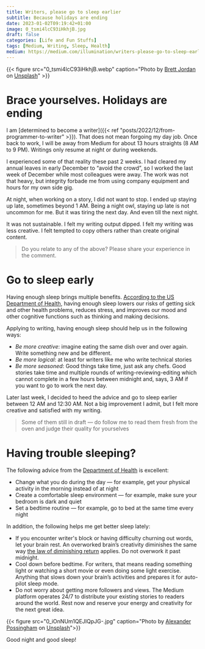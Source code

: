```yaml
---
title: Writers, please go to sleep earlier
subtitle: Because holidays are ending
date: 2023-01-02T09:19:42+01:00
image: 0_tsmi4lcC93iHkhjB.jpg
draft: false
categories: [Life and Fun Stuffs]
tags: [Medium, Writing, Sleep, Health]
medium: https://medium.com/illumination/writers-please-go-to-sleep-earlier-cc7fa0122a72
---
```


{{< figure src="0_tsmi4lcC93iHkhjB.webp" caption="Photo by [Brett Jordan](https://unsplash.com/@brett_jordan?utm_source=medium&utm_medium=referral) on [Unsplash](https://unsplash.com/?utm_source=medium&utm_medium=referral)" >}}

# Brace yourselves. Holidays are ending

I am [determined to become a writer]({{< ref "posts/2022/12/from-programmer-to-writer" >}}). That does not mean forgoing my day job. Once back to work, I will be away from Medium for about 13 hours straights (8 AM to 9 PM). Writings only resume at night or during weekends.

I experienced some of that reality these past 2 weeks. I had cleared my annual leaves in early December to “avoid the crowd”, so I worked the last week of December while most colleagues were away. The work was not that heavy, but integrity forbade me from using company equipment and hours for my own side gig.

At night, when working on a story, I did not want to stop. I ended up staying up late, sometimes beyond 1 AM. Being a night owl, staying up late is not uncommon for me. But it was tiring the next day. And even till the next night.

It was not sustainable. I felt my writing output dipped. I felt my writing was less creative. I felt tempted to copy others rather than create original content.

> Do you relate to any of the above? Please share your experience in the comment.

# Go to sleep early

Having enough sleep brings multiple benefits. [According to the US Department of Health](https://health.gov/myhealthfinder/healthy-living/mental-health-and-relationships/get-enough-sleep), having enough sleep lowers our risks of getting sick and other health problems, reduces stress, and improves our mood and other cognitive functions such as thinking and making decisions.

Applying to writing, having enough sleep should help us in the following ways:

*   _Be more creative_: imagine eating the same dish over and over again. Write something new and be different.
*   _Be more logical_: at least for writers like me who write technical stories
*   _Be more seasoned_: Good things take time, just ask any chefs. Good stories take time and multiple rounds of writing-reviewing-editing which cannot complete in a few hours between midnight and, says, 3 AM if you want to go to work the next day.

Later last week, I decided to heed the advice and go to sleep earlier between 12 AM and 12:30 AM. Not a big improvement I admit, but I felt more creative and satisfied with my writing.

> Some of them still in draft — do follow me to read them fresh from the oven and judge their quality for yourselves

# Having trouble sleeping?

The following advice from the [Department of Health](https://health.gov/myhealthfinder/healthy-living/mental-health-and-relationships/get-enough-sleep) is excellent:

*   Change what you do during the day — for example, get your physical activity in the morning instead of at night
*   Create a comfortable sleep environment — for example, make sure your bedroom is dark and quiet
*   Set a bedtime routine — for example, go to bed at the same time every night

In addition, the following helps me get better sleep lately:

*   If you encounter writer's block or having difficulty churning out words, let your brain rest. An overworked brain’s creativity diminishes the same way [the law of diminishing return](https://en.wikipedia.org/wiki/Diminishing_returns) applies. Do not overwork it past midnight.
*   Cool down before bedtime. For writers, that means reading something light or watching a short movie or even doing some light exercise. Anything that slows down your brain’s activities and prepares it for auto-pilot sleep mode.
*   Do not worry about getting more followers and views. The Medium platform operates 24/7 to distribute your existing stories to readers around the world. Rest now and reserve your energy and creativity for the next great idea.

{{< figure src="0_iOnNUm1QEJIQpJG-.jpg" caption="Photo by [Alexander Possingham](https://unsplash.com/@allexx54?utm_source=medium&utm_medium=referral) on [Unsplash](https://unsplash.com/?utm_source=medium&utm_medium=referral)">}}

Good night and good sleep!